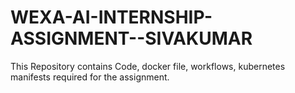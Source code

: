 # WEXA-AI-INTERNSHIP-ASSIGNMENT--SIVAKUMAR
This Repository contains Code, docker file, workflows, kubernetes manifests required for the assignment.
